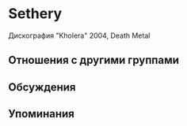 # Sethery

Дискография
"Kholera" 2004, Death Metal

## Отношения с другими группами


## Обсуждения


## Упоминания

